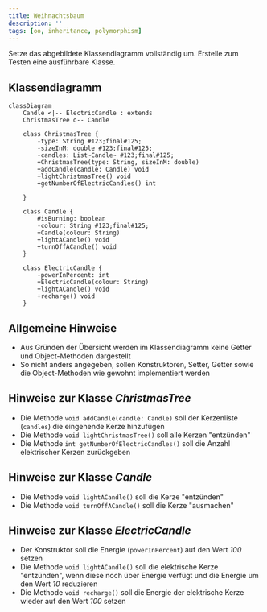```yaml
---
title: Weihnachtsbaum
description: ''
tags: [oo, inheritance, polymorphism]
---
```


Setze das abgebildete Klassendiagramm vollständig um. Erstelle zum Testen eine
ausführbare Klasse.

## Klassendiagramm

```mermaid
classDiagram
    Candle <|-- ElectricCandle : extends
    ChristmasTree o-- Candle

    class ChristmasTree {
        -type: String #123;final#125;
        -sizeInM: double #123;final#125;
        -candles: List~Candle~ #123;final#125;
        +ChristmasTree(type: String, sizeInM: double)
        +addCandle(candle: Candle) void
        +lightChristmasTree() void
        +getNumberOfElectricCandles() int

    }

    class Candle {
        #isBurning: boolean
        -colour: String #123;final#125;
        +Candle(colour: String)
        +lightACandle() void
        +turnOffACandle() void
    }

    class ElectricCandle {
        -powerInPercent: int
        +ElectricCandle(colour: String)
        +lightACandle() void
        +recharge() void
    }
```

## Allgemeine Hinweise

- Aus Gründen der Übersicht werden im Klassendiagramm keine Getter und
  Object-Methoden dargestellt
- So nicht anders angegeben, sollen Konstruktoren, Setter, Getter sowie die
  Object-Methoden wie gewohnt implementiert werden

## Hinweise zur Klasse _ChristmasTree_

- Die Methode `void addCandle(candle: Candle)` soll der Kerzenliste (`candles`)
  die eingehende Kerze hinzufügen
- Die Methode `void lightChristmasTree()` soll alle Kerzen "entzünden"
- Die Methode `int getNumberOfElectricCandles()` soll die Anzahl elektrischer
  Kerzen zurückgeben

## Hinweise zur Klasse _Candle_

- Die Methode `void lightACandle()` soll die Kerze "entzünden"
- Die Methode `void turnOffACandle()` soll die Kerze "ausmachen"

## Hinweise zur Klasse _ElectricCandle_

- Der Konstruktor soll die Energie (`powerInPercent`) auf den Wert _100_ setzen
- Die Methode `void lightACandle()` soll die elektrische Kerze "entzünden", wenn
  diese noch über Energie verfügt und die Energie um den Wert _10_ reduzieren
- Die Methode `void recharge()` soll die Energie der elektrische Kerze wieder
  auf den Wert _100_ setzen
